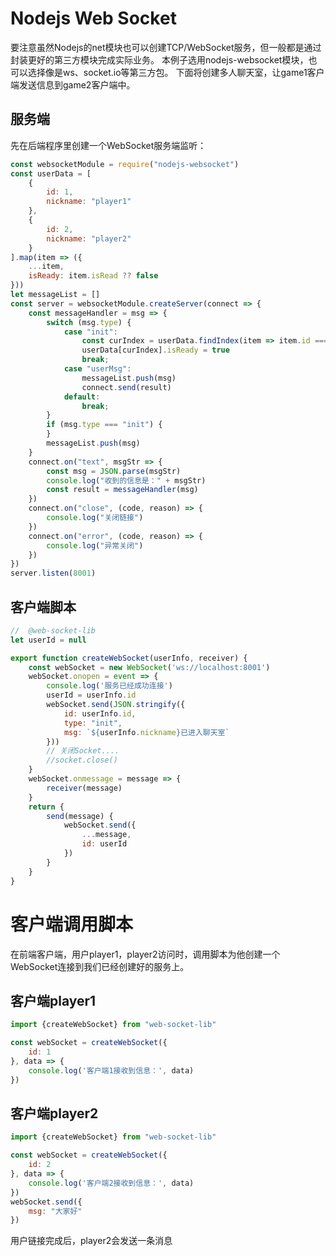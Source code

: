 # Nodejs Web Socket

要注意虽然Nodejs的net模块也可以创建TCP/WebSocket服务，但一般都是通过封装更好的第三方模块完成实际业务。
本例子选用nodejs-websocket模块，也可以选择像是ws、socket.io等第三方包。
下面将创建多人聊天室，让game1客户端发送信息到game2客户端中。

## 服务端

先在后端程序里创建一个WebSocket服务端监听：

```javascript
const websocketModule = require("nodejs-websocket")
const userData = [
    {
        id: 1,
        nickname: "player1"
    },
    {
        id: 2,
        nickname: "player2"
    }
].map(item => ({
    ...item,
    isReady: item.isRead ?? false
}))
let messageList = []
const server = websocketModule.createServer(connect => {
    const messageHandler = msg => {
        switch (msg.type) {
            case "init":
                const curIndex = userData.findIndex(item => item.id === msg.id)
                userData[curIndex].isReady = true
                break;
            case "userMsg":
                messageList.push(msg)
                connect.send(result)
            default:
                break;
        }
        if (msg.type === "init") {
        }
        messageList.push(msg)
    }
    connect.on("text", msgStr => {
        const msg = JSON.parse(msgStr)
        console.log("收到的信息是：" + msgStr)
        const result = messageHandler(msg)
    })
    connect.on("close", (code, reason) => {
        console.log("关闭链接")
    })
    connect.on("error", (code, reason) => {
        console.log("异常关闭")
    })
})
server.listen(8001)
```

## 客户端脚本

```javascript
//  @web-socket-lib
let userId = null

export function createWebSocket(userInfo, receiver) {
    const webSocket = new WebSocket('ws://localhost:8001')
    webSocket.onopen = event => {
        console.log('服务已经成功连接')
        userId = userInfo.id
        webSocket.send(JSON.stringify({
            id: userInfo.id,
            type: "init",
            msg: `${userInfo.nickname}已进入聊天室`
        }))
        // 关闭Socket....
        //socket.close()
    }
    webSocket.onmessage = message => {
        receiver(message)
    }
    return {
        send(message) {
            webSocket.send({
                ...message,
                id: userId
            })
        }
    }
}
```

# 客户端调用脚本

在前端客户端，用户player1，player2访问时，调用脚本为他创建一个WebSocket连接到我们已经创建好的服务上。

## 客户端player1

```javascript
import {createWebSocket} from "web-socket-lib"

const webSocket = createWebSocket({
    id: 1
}, data => {
    console.log('客户端1接收到信息：', data)
})
```

## 客户端player2

```javascript
import {createWebSocket} from "web-socket-lib"

const webSocket = createWebSocket({
    id: 2
}, data => {
    console.log('客户端2接收到信息：', data)
})
webSocket.send({
    msg: "大家好"
})
```

用户链接完成后，player2会发送一条消息